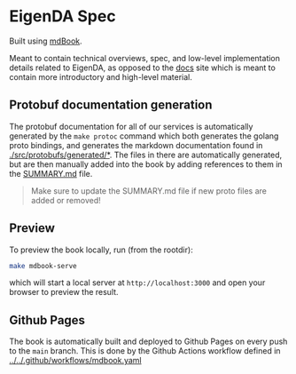 # EigenDA Spec

Built using [mdBook](https://rust-lang.github.io/mdBook/index.html).

Meant to contain technical overviews, spec, and low-level implementation details related to EigenDA, as opposed to the [docs](https://docs.eigenda.xyz/) site which is meant to contain more introductory and high-level material.

## Protobuf documentation generation

The protobuf documentation for all of our services is automatically generated by the `make protoc` command which both generates the golang proto bindings, and generates the markdown documentation found in [./src/protobufs/generated/*](./src/protobufs/generated/). The files in there are automatically generated, but are then manually added into the book by adding references to them in the [SUMMARY.md](./src/SUMMARY.md) file.

> Make sure to update the SUMMARY.md file if new proto files are added or removed!

## Preview

To preview the book locally, run (from the rootdir):

```bash
make mdbook-serve
```

which will start a local server at `http://localhost:3000` and open your browser to preview the result.

## Github Pages

The book is automatically built and deployed to Github Pages on every push to the `main` branch.
This is done by the Github Actions workflow defined in [../../.github/workflows/mdbook.yaml](../../.github/workflows/mdbook.yaml)